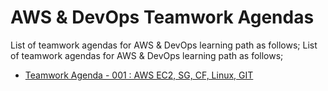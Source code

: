 # AWS & DevOps Teamwork Agendas

List of teamwork agendas for AWS & DevOps learning path as follows;
List of teamwork agendas for AWS & DevOps learning path as follows;

- [Teamwork Agenda - 001 : AWS EC2, SG, CF, Linux, GIT](./eu-tw-001-student.pdf)